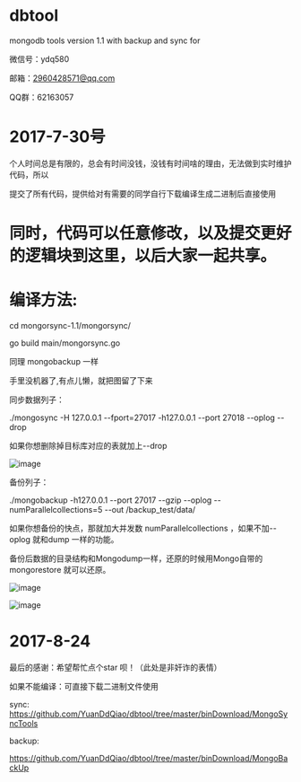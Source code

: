# dbtool
mongodb tools version 1.1 with backup and sync for 

微信号：ydq580

邮箱：2960428571@qq.com

QQ群：62163057

# 2017-7-30号

个人时间总是有限的，总会有时间没钱，没钱有时间啥的理由，无法做到实时维护代码，所以

提交了所有代码，提供给对有需要的同学自行下载编译生成二进制后直接使用

# 同时，代码可以任意修改，以及提交更好的逻辑块到这里，以后大家一起共享。

# 编译方法:

cd mongorsync-1.1/mongorsync/

go build main/mongorsync.go

同理 mongobackup 一样

手里没机器了,有点儿懒，就把图留了下来

同步数据列子：

./mongosync -H 127.0.0.1 --fport=27017 -h127.0.0.1 --port 27018 --oplog --drop

如果你想删除掉目标库对应的表就加上--drop 

![image](https://github.com/YuanDdQiao/dbtool/blob/master/image/sync.jpeg)

备份列子：

./mongobackup -h127.0.0.1 --port 27017 --gzip --oplog --numParallelcollections=5 --out /backup_test/data/

如果你想备份的快点，那就加大并发数 numParallelcollections ，如果不加--oplog 就和dump 一样的功能。

备份后数据的目录结构和Mongodump一样，还原的时候用Mongo自带的mongorestore 就可以还原。

![image](https://github.com/YuanDdQiao/dbtool/blob/master/image/backup1.jpeg)

![image](https://github.com/YuanDdQiao/dbtool/blob/master/image/backup2.jpeg)

# 2017-8-24
最后的感谢：希望帮忙点个star 呗！（此处是非奸诈的表情）


如果不能编译：可直接下载二进制文件使用

sync:
https://github.com/YuanDdQiao/dbtool/tree/master/binDownload/MongoSyncTools

backup:

https://github.com/YuanDdQiao/dbtool/tree/master/binDownload/MongoBackUp
